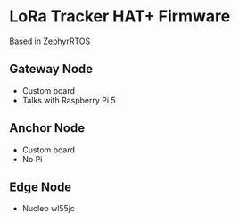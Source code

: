 # LoRa Tracker HAT+ Firmware

Based in ZephyrRTOS

## Gateway Node 
- Custom board
- Talks with Raspberry Pi 5

## Anchor Node 
- Custom board
- No Pi

## Edge Node
- Nucleo wl55jc
